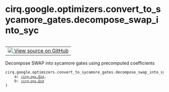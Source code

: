 <div itemscope itemtype="http://developers.google.com/ReferenceObject">
<meta itemprop="name" content="cirq.google.optimizers.convert_to_sycamore_gates.decompose_swap_into_syc" />
<meta itemprop="path" content="Stable" />
</div>

# cirq.google.optimizers.convert_to_sycamore_gates.decompose_swap_into_syc

<!-- Insert buttons and diff -->

<table class="tfo-notebook-buttons tfo-api" align="left">

<td>
  <a target="_blank" href="https://github.com/quantumlib/cirq/tree/master/cirq/google/optimizers/convert_to_sycamore_gates.py">
    <img src="https://www.tensorflow.org/images/GitHub-Mark-32px.png" />
    View source on GitHub
  </a>
</td>
</table>



Decompose SWAP into sycamore gates using precomputed coefficients

<pre class="devsite-click-to-copy prettyprint lang-py tfo-signature-link">
<code>cirq.google.optimizers.convert_to_sycamore_gates.decompose_swap_into_syc(
    a: <a href="../../../../cirq/ops/Qid.md"><code>cirq.ops.Qid</code></a>,
    b: <a href="../../../../cirq/ops/Qid.md"><code>cirq.ops.Qid</code></a>
)
</code></pre>



<!-- Placeholder for "Used in" -->
